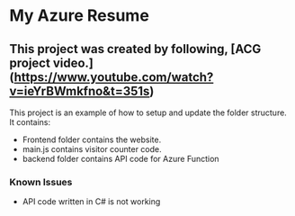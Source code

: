 # My Azure Resume

## This project was created by following, [ACG project video.] (https://www.youtube.com/watch?v=ieYrBWmkfno&t=351s)

This project is an example of how to setup and update the folder structure. It contains:
- Frontend folder contains the website.
- main.js contains visitor counter code.
- backend folder contains API code for Azure Function

### Known Issues
* API code written in C# is not working
